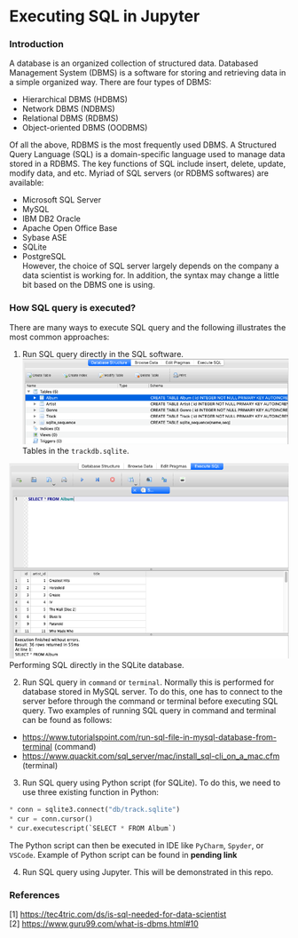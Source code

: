 # Executing SQL in Jupyter
### Introduction
A database is an organized collection of structured data. Databased Management System (DBMS) is a software for storing and retrieving data in a simple organized way. There are four types of DBMS: <br/>
* Hierarchical DBMS (HDBMS)
* Network DBMS (NDBMS)
* Relational DBMS (RDBMS)
* Object-oriented DBMS (OODBMS) <br/>

Of all the above, RDBMS is the most frequently used DBMS. A Structured Query Language (SQL) is a domain-specific language used to manage data stored in a RDBMS. The key functions of SQL include insert, delete, update, modify data, and etc. Myriad of SQL servers (or RDBMS softwares) are available: <br/>

* Microsoft SQL Server
* MySQL
* IBM DB2 Oracle
* Apache Open Office Base
* Sybase ASE
* SQLite
* PostgreSQL <br/>
However, the choice of SQL server largely depends on the company a data scientist is working for. In addition, the syntax may change a little bit based on the DBMS one is using.

### How SQL query is executed?
There are many ways to execute SQL query and the following illustrates the most common approaches:
1. Run SQL query directly in the SQL software.
![Tables in SQLite](/img/sqlite_01.png)<br/>
Tables in the `trackdb.sqlite`.<br/>

![Execute SQL query in SQLite](/img/sqlite_02.png)
Performing SQL directly in the SQLite database.<br/>

2. Run SQL query in `command` or `terminal`. Normally this is performed for database stored in MySQL server. To do this, one has to connect to the server before through the command or terminal before executing SQL query. Two examples of running SQL query in command and terminal can be found as follows:
* https://www.tutorialspoint.com/run-sql-file-in-mysql-database-from-terminal (command)
* https://www.quackit.com/sql_server/mac/install_sql-cli_on_a_mac.cfm (terminal)

3. Run SQL query using Python script (for SQLite). To do this, we need to use three existing function in Python:
```python
* conn = sqlite3.connect("db/track.sqlite")
* cur = conn.cursor() 
* cur.executescript(`SELECT * FROM Album`)
```
The Python script can then be executed in IDE like `PyCharm`, `Spyder`, or `VSCode`. Example of Python script can be found in **pending link** 

4. Run SQL query using Jupyter. This will be demonstrated in this repo.

### References
[1] https://tec4tric.com/ds/is-sql-needed-for-data-scientist<br/>
[2] https://www.guru99.com/what-is-dbms.html#10

